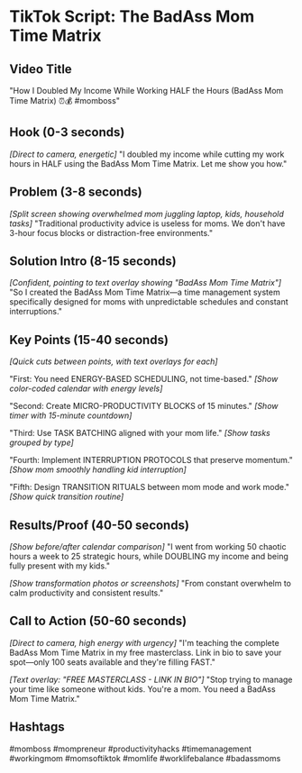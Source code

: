 # TikTok Script: The BadAss Mom Time Matrix

## Video Title
"How I Doubled My Income While Working HALF the Hours (BadAss Mom Time Matrix) ⏰💰 #momboss"

## Hook (0-3 seconds)
*[Direct to camera, energetic]*
"I doubled my income while cutting my work hours in HALF using the BadAss Mom Time Matrix. Let me show you how."

## Problem (3-8 seconds)
*[Split screen showing overwhelmed mom juggling laptop, kids, household tasks]*
"Traditional productivity advice is useless for moms. We don't have 3-hour focus blocks or distraction-free environments."

## Solution Intro (8-15 seconds)
*[Confident, pointing to text overlay showing "BadAss Mom Time Matrix"]*
"So I created the BadAss Mom Time Matrix—a time management system specifically designed for moms with unpredictable schedules and constant interruptions."

## Key Points (15-40 seconds)
*[Quick cuts between points, with text overlays for each]*

"First: You need ENERGY-BASED SCHEDULING, not time-based." *[Show color-coded calendar with energy levels]*

"Second: Create MICRO-PRODUCTIVITY BLOCKS of 15 minutes." *[Show timer with 15-minute countdown]*

"Third: Use TASK BATCHING aligned with your mom life." *[Show tasks grouped by type]*

"Fourth: Implement INTERRUPTION PROTOCOLS that preserve momentum." *[Show mom smoothly handling kid interruption]*

"Fifth: Design TRANSITION RITUALS between mom mode and work mode." *[Show quick transition routine]*

## Results/Proof (40-50 seconds)
*[Show before/after calendar comparison]*
"I went from working 50 chaotic hours a week to 25 strategic hours, while DOUBLING my income and being fully present with my kids."

*[Show transformation photos or screenshots]*
"From constant overwhelm to calm productivity and consistent results."

## Call to Action (50-60 seconds)
*[Direct to camera, high energy with urgency]*
"I'm teaching the complete BadAss Mom Time Matrix in my free masterclass. Link in bio to save your spot—only 100 seats available and they're filling FAST."

*[Text overlay: "FREE MASTERCLASS - LINK IN BIO"]*
"Stop trying to manage your time like someone without kids. You're a mom. You need a BadAss Mom Time Matrix."

## Hashtags
#momboss #mompreneur #productivityhacks #timemanagement #workingmom #momsoftiktok #momlife #worklifebalance #badassmoms

